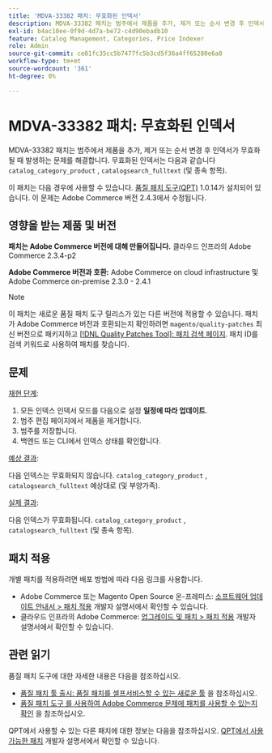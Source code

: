 ```yaml
---
title: 'MDVA-33382 패치: 무효화된 인덱서'
description: MDVA-33382 패치는 범주에서 제품을 추가, 제거 또는 순서 변경 후 인덱서가 무효화될 때 발생하는 문제를 해결합니다. 무효화된 인덱서는 'catalog_category_product' , 'catalogsearch_fulltext' (및 해당 종속 항목)입니다.
exl-id: b4ac10ee-0f9d-4d7a-be72-c4d90ebadb10
feature: Catalog Management, Categories, Price Indexer
role: Admin
source-git-commit: ce81fc35cc5b7477fc5b3cd5f36a4ff65280e6a0
workflow-type: tm+mt
source-wordcount: '361'
ht-degree: 0%

---
```


# MDVA-33382 패치: 무효화된 인덱서

MDVA-33382 패치는 범주에서 제품을 추가, 제거 또는 순서 변경 후 인덱서가 무효화될 때 발생하는 문제를 해결합니다. 무효화된 인덱서는 다음과 같습니다 `catalog_category_product` , `catalogsearch_fulltext` (및 종속 항목).

이 패치는 다음 경우에 사용할 수 있습니다. [품질 패치 도구(QPT)](https://devdocs.magento.com/guides/v2.4/comp-mgr/patching.html#mqp) 1.0.14가 설치되어 있습니다. 이 문제는 Adobe Commerce 버전 2.4.3에서 수정됩니다.

## 영향을 받는 제품 및 버전

**패치는 Adobe Commerce 버전에 대해 만들어집니다.** 클라우드 인프라의 Adobe Commerce 2.3.4-p2

**Adobe Commerce 버전과 호환:** Adobe Commerce on cloud infrastructure 및 Adobe Commerce on-premise 2.3.0 - 2.4.1

>[!NOTE]
>
>이 패치는 새로운 품질 패치 도구 릴리스가 있는 다른 버전에 적용할 수 있습니다. 패치가 Adobe Commerce 버전과 호환되는지 확인하려면 `magento/quality-patches` 최신 버전으로 패키지하고 [[!DNL Quality Patches Tool]: 패치 검색 페이지](https://devdocs.magento.com/quality-patches/tool.html#patch-grid). 패치 ID를 검색 키워드로 사용하여 패치를 찾습니다.

## 문제

<u>재현 단계</u>:

1. 모든 인덱스 인덱서 모드를 다음으로 설정 **일정에 따라 업데이트**.
1. 범주 편집 페이지에서 제품을 제거합니다.
1. 범주를 저장합니다.
1. 백엔드 또는 CLI에서 인덱스 상태를 확인합니다.

<u>예상 결과</u>:

다음 인덱스는 무효화되지 않습니다. `catalog_category_product` , `catalogsearch_fulltext` 예상대로 (및 부양가족).

<u>실제 결과</u>:

다음 인덱스가 무효화됩니다. `catalog_category_product` , `catalogsearch_fulltext` (및 종속 항목).

## 패치 적용

개별 패치를 적용하려면 배포 방법에 따라 다음 링크를 사용합니다.

* Adobe Commerce 또는 Magento Open Source 온-프레미스: [소프트웨어 업데이트 안내서 > 패치 적용](https://devdocs.magento.com/guides/v2.4/comp-mgr/patching/mqp.html) 개발자 설명서에서 확인할 수 있습니다.
* 클라우드 인프라의 Adobe Commerce: [업그레이드 및 패치 > 패치 적용](https://devdocs.magento.com/cloud/project/project-patch.html) 개발자 설명서에서 확인할 수 있습니다.

## 관련 읽기

품질 패치 도구에 대한 자세한 내용은 다음을 참조하십시오.

* [품질 패치 툴 출시: 품질 패치를 셀프서비스할 수 있는 새로운 툴](/help/announcements/adobe-commerce-announcements/magento-quality-patches-released-new-tool-to-self-serve-quality-patches.md) 을 참조하십시오.
* [품질 패치 도구 를 사용하여 Adobe Commerce 문제에 패치를 사용할 수 있는지 확인](/help/support-tools/patches-available-in-qpt-tool/check-patch-for-magento-issue-with-magento-quality-patches.md) 을 참조하십시오.

QPT에서 사용할 수 있는 다른 패치에 대한 정보는 다음을 참조하십시오. [QPT에서 사용 가능한 패치](https://devdocs.magento.com/quality-patches/tool.html#patch-grid) 개발자 설명서에서 확인할 수 있습니다.
